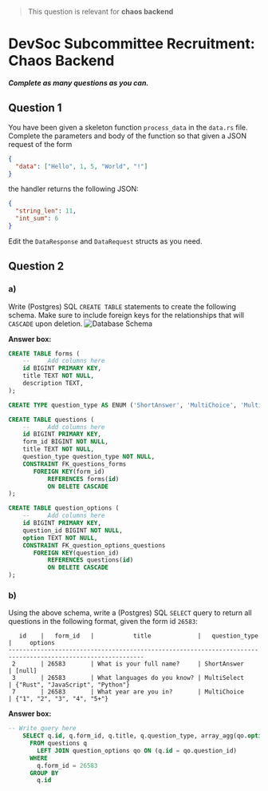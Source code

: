 > This question is relevant for **chaos backend**

# DevSoc Subcommittee Recruitment: Chaos Backend

***Complete as many questions as you can.***

## Question 1
You have been given a skeleton function `process_data` in the `data.rs` file.
Complete the parameters and body of the function so that given a JSON request of the form

```json
{
  "data": ["Hello", 1, 5, "World", "!"]
}
```

the handler returns the following JSON:
```json
{
  "string_len": 11,
  "int_sum": 6
}
```

Edit the `DataResponse` and `DataRequest` structs as you need.

## Question 2

### a)
Write (Postgres) SQL `CREATE TABLE` statements to create the following schema.
Make sure to include foreign keys for the relationships that will `CASCADE` upon deletion.
![Database Schema](db_schema.png)

**Answer box:**
```sql
CREATE TABLE forms (
    --     Add columns here
    id BIGINT PRIMARY KEY,
    title TEXT NOT NULL,
    description TEXT,
);

CREATE TYPE question_type AS ENUM ('ShortAnswer', 'MultiChoice', 'MultiSelect', 'DropDown', 'Ranking');

CREATE TABLE questions (
    --     Add columns here
    id BIGINT PRIMARY KEY,
    form_id BIGINT NOT NULL,
    title TEXT NOT NULL,
    question_type question_type NOT NULL,
    CONSTRAINT FK_questions_forms
       FOREIGN KEY(form_id)
           REFERENCES forms(id)
           ON DELETE CASCADE
);

CREATE TABLE question_options (
    --     Add columns here
    id BIGINT PRIMARY KEY,
    question_id BIGINT NOT NULL,
    option TEXT NOT NULL,
    CONSTRAINT FK_question_options_questions
       FOREIGN KEY(question_id)
           REFERENCES questions(id)
           ON DELETE CASCADE
);


```

### b)
Using the above schema, write a (Postgres) SQL `SELECT` query to return all questions in the following format, given the form id `26583`:
```
   id    |   form_id   |           title             |   question_type   |     options
------------------------------------------------------------------------------------------------------------
 2       | 26583       | What is your full name?     | ShortAnswer       | [null]
 3       | 26583       | What languages do you know? | MultiSelect       | {"Rust", "JavaScript", "Python"}
 7       | 26583       | What year are you in?       | MultiChoice       | {"1", "2", "3", "4", "5+"}
```

**Answer box:**
```sql
-- Write query here
    SELECT q.id, q.form_id, q.title, q.question_type, array_agg(qo.option) AS options
      FROM questions q 
        LEFT JOIN question_options qo ON (q.id = qo.question_id)
      WHERE 
        q.form_id = 26583
      GROUP BY 
        q.id
```